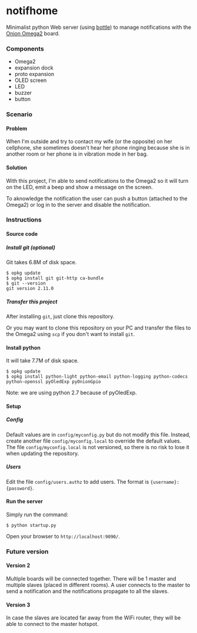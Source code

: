 # notifhome
Minimalist python Web server (using [bottle](https://bottlepy.org/)) to manage notifications 
with the [Onion Omega2](https://onion.io/) board.

### Components

- Omega2
- expansion dock
- proto expansion
- OLED screen
- LED
- buzzer
- button

### Scenario

#### Problem

When I'm outside and try to contact my wife (or the opposite) on her cellphone, 
she sometimes doesn't hear her phone ringing because she is in another room or her phone is in vibration mode in her bag. 

#### Solution

With this project, I'm able to send notifications to the Omega2 so it will turn on the LED, 
emit a beep and show a message on the screen.

To aknowledge the notification the user can push a button (attached to the Omega2) or 
log in to the server and disable the notification.

### Instructions

#### Source code

##### Install git (optional)

Git takes 6.8M of disk space. 

```
$ opkg update
$ opkg install git git-http ca-bundle
$ git --version
git version 2.11.0
```
##### Transfer this project

After installing `git`, just clone this repository.

Or you may want to clone this repository on your PC and transfer 
the files to the Omega2 using `scp` if you don't want to install `git`.

#### Install python

It will take 7.7M of disk space.

```
$ opkg update
$ opkg install python-light python-email python-logging python-codecs python-openssl pyOledExp pyOnionGpio
```

Note: we are using python 2.7 because of pyOledExp.

#### Setup

##### Config

Default values are in `config/myconfig.py` but do not modify this file. Instead, create another file `config/myconfig.local` to override the default values.
The file `config/myconfig.local` is not versioned, so there is no risk to lose it when updating the repository.

##### Users

Edit the file `config/users.authz` to add users. The format is `{username}:{password}`.

#### Run the server

Simply run the command:
```
$ python startup.py
```
Open your browser to `http://localhost:9090/`.


### Future version

#### Version 2

Multiple boards will be connected together. There will be 1 master and multiple slaves (placed in different rooms). 
A user connects to the master to send a notification and the notifications propagate to all the slaves.

#### Version 3

In case the slaves are located far away from the WiFi router, they will be able to connect to the master hotspot.
